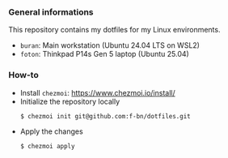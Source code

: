 ### General informations

This repository contains my dotfiles for my Linux environments.

* `buran`: Main workstation (Ubuntu 24.04 LTS on WSL2)
* `foton`: Thinkpad P14s Gen 5 laptop (Ubuntu 25.04)

### How-to

* Install `chezmoi`: https://www.chezmoi.io/install/
* Initialize the repository locally
  ```shell
  $ chezmoi init git@github.com:f-bn/dotfiles.git
  ```
* Apply the changes
  ```shell
  $ chezmoi apply
  ```
